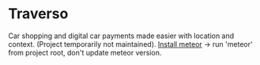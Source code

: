# Traverso
Car shopping and digital car payments made easier with location and context. (Project temporarily not maintained).
[Install meteor](https://www.meteor.com/) -> run 'meteor' from project root, don't update meteor version.
